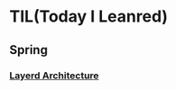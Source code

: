 # TIL(Today I Leanred)

## Spring
### [Layerd Architecture](https://hunnycombo.github.io/spring/spring-architecture/)
